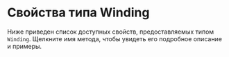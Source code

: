 # Свойства типа Winding
Ниже приведен список доступных свойств, предоставляемых типом `Winding`. Щелкните имя метода, чтобы увидеть его подробное описание и примеры.
